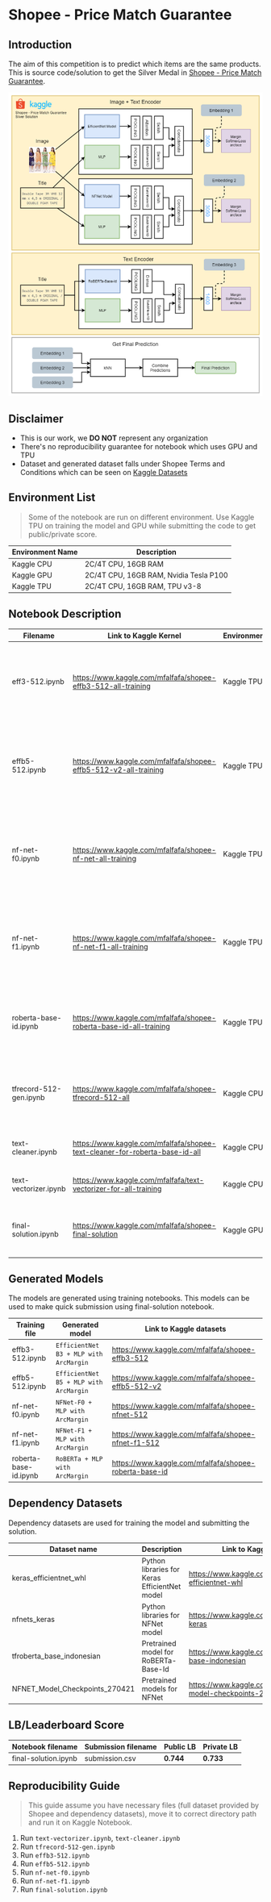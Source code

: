 # Shopee - Price Match Guarantee 


## Introduction

The aim of this competition is to predict which items are the same products. This is source code/solution to get the Silver Medal in [Shopee - Price Match Guarantee](https://www.kaggle.com/c/shopee-product-matching/). 

![Alt text](shopee-pmg-solution.png?raw=true "Shopee - Price Match Guarantee Solution")

## Disclaimer

* This is our work, we **DO NOT** represent any organization
* There's no reproducibility guarantee for notebook which uses GPU and TPU
* Dataset and generated dataset falls under Shopee Terms and Conditions which can be seen on [Kaggle Datasets](https://www.kaggle.com/c/shopee-product-matching/data)


## Environment List

> Some of the notebook are run on different environment. Use Kaggle TPU on training the model and GPU while submitting the code to get public/private score.

| Environment Name | Description                            |
| ---------------- | -------------------------------------- |
| Kaggle CPU       | 2C/4T CPU, 16GB RAM                    |
| Kaggle GPU       | 2C/4T CPU, 16GB RAM, Nvidia Tesla P100 |
| Kaggle TPU       | 2C/4T CPU, 16GB RAM, TPU v3-8          |


## Notebook Description

| Filename           | Link to Kaggle Kernel                                                                      | Environment | Description                                                                                             |
| ------------------ | ------------------------------------------------------------------------------------------ | ----------- | ------------------------------------------------------------------------------------------------------- |
| eff3-512.ipynb      | https://www.kaggle.com/mfalfafa/shopee-effb3-512-all-training         | Kaggle TPU  | Create multimodal model with EfficientNet B3 pretrained model and image size 512x512 pixel                                                                 |
| effb5-512.ipynb      | https://www.kaggle.com/mfalfafa/shopee-effb5-512-v2-all-training         | Kaggle TPU  | Create multimodal model with EfficientNet B5 pretrained model using image size 512x512 pixel with MLP                                                             |
| nf-net-f0.ipynb      | https://www.kaggle.com/mfalfafa/shopee-nf-net-all-training         | Kaggle TPU  | Create multimodal model with NFNet-F0 pretrained model using image size 512x512 pixel with MLP                                                             |
| nf-net-f1.ipynb      | https://www.kaggle.com/mfalfafa/shopee-nf-net-f1-all-training  | Kaggle TPU  | Create multimodal model with NFNet-F1 pretrained model using image size 512x512 pixel with MLP                                                            |
| roberta-base-id.ipynb      | https://www.kaggle.com/mfalfafa/shopee-roberta-base-id-all-training  | Kaggle TPU  | Create multimodal model with RoBERTa-Base-Id pretrained model with MLP                                                            |
| tfrecord-512-gen.ipynb      | https://www.kaggle.com/mfalfafa/shopee-tfrecord-512-all         | Kaggle CPU  | Generate TFRecord with image size 512x512 pixel for training of image model Images                                                                              |
| text-cleaner.ipynb      | https://www.kaggle.com/mfalfafa/shopee-text-cleaner-for-roberta-base-id-all         | Kaggle CPU  | Create text preprocessing for BERT model                                                                              |
| text-vectorizer.ipynb      | https://www.kaggle.com/mfalfafa/text-vectorizer-for-all-training         | Kaggle CPU  | Create vectorized text for MLP model                                                                              |
| final-solution.ipynb      | https://www.kaggle.com/mfalfafa/shopee-final-solution         | Kaggle GPU  | Final solution for product predictions. This notebook used for submission                                                                              |


## Generated Models

The models are generated using training notebooks. This models can be used to make quick submission using final-solution notebook.

| Training file         | Generated model                | Link to Kaggle datasets                                                     |
| ------------------ | ----------------------------- | --------------------------------------------------------------------------- |
| effb3-512.ipynb             | `EfficientNet B3 + MLP with ArcMargin`      | https://www.kaggle.com/mfalfafa/shopee-effb3-512 |
| effb5-512.ipynb      | `EfficientNet B5 + MLP with ArcMargin`          | https://www.kaggle.com/mfalfafa/shopee-effb5-512-v2                                  |
| nf-net-f0.ipynb      | `NFNet-F0 + MLP with ArcMargin`          | https://www.kaggle.com/mfalfafa/shopee-nfnet-512                                  |
| nf-net-f1.ipynb      | `NFNet-F1 + MLP with ArcMargin`          | https://www.kaggle.com/mfalfafa/shopee-nfnet-f1-512                                  |
| roberta-base-id.ipynb      | `RoBERTa + MLP with ArcMargin`          | https://www.kaggle.com/mfalfafa/shopee-roberta-base-id                                  |


## Dependency Datasets

Dependency datasets are used for training the model and submitting the solution.

| Dataset name         | Description		| Link to Kaggle datasets                                                     |
| ------------------ | ------------------ | ----------------------------- |
| keras_efficientnet_whl      | Python libraries for Keras EfficientNet model | https://www.kaggle.com/alanchn31/keras-efficientnet-whl   |
| nfnets_keras    | Python libraries for NFNet model | https://www.kaggle.com/dsofen/nfnets-keras |
| tfroberta_base_indonesian    | Pretrained model for RoBERTa-Base-Id | https://www.kaggle.com/mfalfafa/tfroberta-base-indonesian |
| NFNET_Model_Checkpoints_270421    | Pretrained models for NFNet | https://www.kaggle.com/dsofen/nfnet-model-checkpoints-270421 |


## LB/Leaderboard Score

| Notebook filename | Submission filename    | Public LB   | Private LB  |
| ----------------- | ---------------------- | ----------- | ----------- |
| final-solution.ipynb   | submission.csv         | **0.744** | **0.733** |


## Reproducibility Guide

> This guide assume you have necessary files (full dataset provided by Shopee and dependency datasets), move it to correct directory path and run it on Kaggle Notebook.

1. Run `text-vectorizer.ipynb`, `text-cleaner.ipynb`
2. Run `tfrecord-512-gen.ipynb`
3. Run `effb3-512.ipynb`
4. Run `effb5-512.ipynb`
5. Run `nf-net-f0.ipynb`
6. Run `nf-net-f1.ipynb`
7. Run `final-solution.ipynb`
